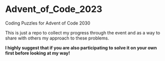 # Advent_of_Code_2023
Coding Puzzles for Advent of Code 2030

This is just a repo to collect my progress through the event and as a way to share with others my approach to these problems.

**I highly suggest that if you are also participating to solve it on your own first before looking at my way!**
